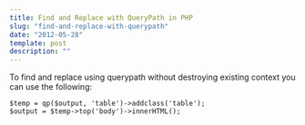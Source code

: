 ```yaml
---
title: Find and Replace with QueryPath in PHP
slug: "find-and-replace-with-querypath"
date: "2012-05-28"
template: post
description: ""
---
```

To find and replace using querypath without destroying existing context you can use the following:

```
$temp = qp($output, 'table')->addclass('table');
$output = $temp->top('body')->innerHTML();
```
